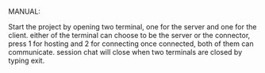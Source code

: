 MANUAL:

Start the project by opening two terminal, one for the server and one for the client.
either of the terminal can choose to be the server or the connector, press 1 for hosting and 2 for connecting
once connected, both of them can communicate.
session chat will close when two terminals are closed by typing exit.

